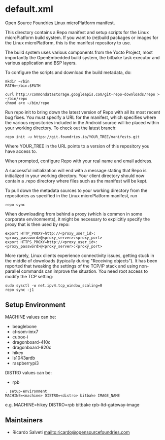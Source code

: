 default.xml
=================

Open Source Foundries Linux microPlatform manifest.

This directory contains a Repo manifest and setup scripts for the
Linux microPlatform build system. If you want to (re)build packages or
images for the Linux microPlatform, this is the manifest repository to
use.

The build system uses various components from the Yocto
Project, most importantly the OpenEmbedded build system, the bitbake
task executor and various application and BSP layers.

To configure the scripts and download the build metadata, do:

```
mkdir ~/bin
PATH=~/bin:$PATH

curl http://commondatastorage.googleapis.com/git-repo-downloads/repo > ~/bin/repo
chmod a+x ~/bin/repo
```

Run repo init to bring down the latest version of Repo with all its
most recent bug fixes. You must specify a URL for the manifest, which
specifies where the various repositories included in the Android
source will be placed within your working directory. To check out the
latest branch:

```
repo init -u https://git.foundries.io/YOUR_TREE/manifests.git
```

Where YOUR_TREE in the URL points to a version of this repository you
have access to.

When prompted, configure Repo with your real name and email address.

A successful initialization will end with a message stating that Repo
is initialized in your working directory. Your client directory should
now contain a .repo directory where files such as the manifest will be
kept.

To pull down the metadata sources to your working directory from the
repositories as specified in the Linux microPlatform manifest, run

```
repo sync
```

When downloading from behind a proxy (which is common in some
corporate environments), it might be necessary to explicitly specify
the proxy that is then used by repo:

```
export HTTP_PROXY=http://<proxy_user_id>:<proxy_password>@<proxy_server>:<proxy_port>
export HTTPS_PROXY=http://<proxy_user_id>:<proxy_password>@<proxy_server>:<proxy_port>
```

More rarely, Linux clients experience connectivity issues, getting
stuck in the middle of downloads (typically during "Receiving
objects"). It has been reported that tweaking the settings of the
TCP/IP stack and using non-parallel commands can improve the
situation. You need root access to modify the TCP setting:

```
sudo sysctl -w net.ipv4.tcp_window_scaling=0
repo sync -j1
```

Setup Environment
-----------------

MACHINE values can be:
* beaglebone
* cl-som-imx7
* cubox-i
* dragonboard-410c
* dragonboard-820c
* hikey
* ls1043ardb
* raspberrypi3

DISTRO values can be:
* rpb

```
. setup-environment
MACHINE=<machine> DISTRO=<distro> bitbake IMAGE_NAME
```

e.g. MACHINE=hikey DISTRO=rpb bitbake rpb-ltd-gateway-image

Maintainers
-------------------------

* Ricardo Salveti <mailto:ricardo@opensourcefoundries.com>
